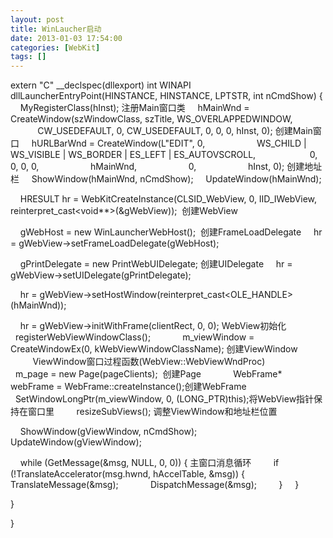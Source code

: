 ```yaml
---
layout: post
title: WinLaucher启动
date: 2013-01-03 17:54:00
categories: [WebKit]
tags: []
---
```

extern "C" __declspec(dllexport) int WINAPI dllLauncherEntryPoint(HINSTANCE, HINSTANCE, LPTSTR, int nCmdShow)
{
    MyRegisterClass(hInst); 注册Main窗口类
    hMainWnd = CreateWindow(szWindowClass, szTitle, WS_OVERLAPPEDWINDOW,
                       CW_USEDEFAULT, 0, CW_USEDEFAULT, 0, 0, 0, hInst, 0); 创建Main窗口
    hURLBarWnd = CreateWindow(L"EDIT", 0,
                    WS_CHILD | WS_VISIBLE | WS_BORDER | ES_LEFT | ES_AUTOVSCROLL, 
                    0, 0, 0, 0,
                    hMainWnd,
                    0,
                    hInst, 0); 创建地址栏
    ShowWindow(hMainWnd, nCmdShow);
    UpdateWindow(hMainWnd);

    HRESULT hr = WebKitCreateInstance(CLSID_WebView, 0, IID_IWebView, reinterpret_cast<void**>(&gWebView));  创建WebView

    gWebHost = new WinLauncherWebHost();  创建FrameLoadDelegate
    hr = gWebView->setFrameLoadDelegate(gWebHost);

    gPrintDelegate = new PrintWebUIDelegate; 创建UIDelegate
    hr = gWebView->setUIDelegate(gPrintDelegate);

    hr = gWebView->setHostWindow(reinterpret_cast<OLE_HANDLE>(hMainWnd));

    hr = gWebView->initWithFrame(clientRect, 0, 0); WebView初始化
            registerWebViewWindowClass();
            m_viewWindow = CreateWindowEx(0, kWebViewWindowClassName); 创建ViewWindow
                   ViewWindow窗口过程函数(WebView::WebViewWndProc)
            m_page = new Page(pageClients);  创建Page
            WebFrame* webFrame = WebFrame::createInstance();创建WebFrame 
            SetWindowLongPtr(m_viewWindow, 0, (LONG_PTR)this);将WebView指针保持在窗口里
   
    resizeSubViews(); 调整ViewWindow和地址栏位置

    ShowWindow(gViewWindow, nCmdShow);
    UpdateWindow(gViewWindow);

    while (GetMessage(&msg, NULL, 0, 0)) { 主窗口消息循环
        if (!TranslateAccelerator(msg.hwnd, hAccelTable, &msg)) {
            TranslateMessage(&msg);
            DispatchMessage(&msg);
        }
    }

}
 
 
 
   
   

}

